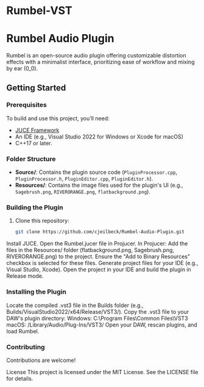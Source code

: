 # Rumbel-VST

# Rumbel Audio Plugin

Rumbel is an open-source audio plugin offering customizable distortion effects with a minimalist interface, prioritizing ease of workflow and mixing by ear (0_0).


## Getting Started

### Prerequisites
To build and use this project, you’ll need:
- [JUCE Framework](https://juce.com/)
- An IDE (e.g., Visual Studio 2022 for Windows or Xcode for macOS)
- C++17 or later.

### Folder Structure
- **Source/**: Contains the plugin source code (`PluginProcessor.cpp`, `PluginProcessor.h`, `PluginEditor.cpp`, `PluginEditor.h`).
- **Resources/**: Contains the image files used for the plugin's UI (e.g., `Sagebrush.png`, `RIVERORANGE.png`, `flatbackground.png`).

### Building the Plugin
1. Clone this repository:
   ```bash
   git clone https://github.com/cjeilbeck/Rumbel-Audio-Plugin.git
Install JUCE.
Open the Rumbel.jucer file in Projucer.
In Projucer:
Add the files in the Resources/ folder (flatbackground.png, Sagebrush.png, RIVERORANGE.png) to the project.
Ensure the "Add to Binary Resources" checkbox is selected for these files.
Generate project files for your IDE (e.g., Visual Studio, Xcode).
Open the project in your IDE and build the plugin in Release mode.

### Installing the Plugin

Locate the compiled .vst3 file in the Builds folder (e.g., Builds/VisualStudio2022/x64/Release/VST3/).
Copy the .vst3 file to your DAW's plugin directory:
Windows: C:\Program Files\Common Files\VST3\
macOS: /Library/Audio/Plug-Ins/VST3/
Open your DAW, rescan plugins, and load Rumbel.

### Contributing

Contributions are welcome! 

License
This project is licensed under the MIT License. See the LICENSE file for details.
